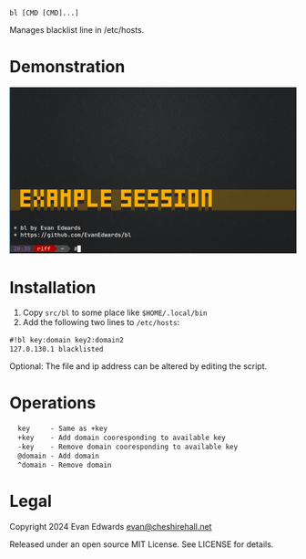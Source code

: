 
`bl [CMD [CMD]...]`

Manages blacklist line in /etc/hosts.

  
# Demonstration

![Screen Recording](bl-demo.gif)


# Installation

1. Copy `src/bl` to some place like `$HOME/.local/bin`
2. Add the following two lines to `/etc/hosts`:

```
#!bl key:domain key2:domain2
127.0.130.1 blacklisted
```

Optional: The file and ip address can be altered by editing the script.


# Operations

```
  key     - Same as +key
  +key    - Add domain cooresponding to available key
  -key    - Remove domain cooresponding to available key
  @domain - Add domain
  ^domain - Remove domain
```


# Legal

Copyright 2024 Evan Edwards <evan@cheshirehall.net>

Released under an open source MIT License.  See LICENSE for details.
